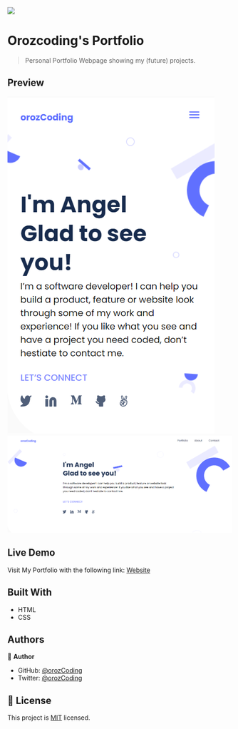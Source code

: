 ![](https://img.shields.io/badge/Microverse-blueviolet)

# Orozcoding's Portfolio

> Personal Portfolio Webpage showing my (future) projects.

## Preview

![Preview Mobile](img/previewmobile.png)
![Preview Desktop](img/previewdesktop.png)

## Live Demo

Visit My Portfolio with the following link:
[Website](https://orozcoding.github.io/myportfolio/)

## Built With

- HTML
- CSS

## Authors

👤 **Author**

- GitHub: [@orozCoding](https://github.com/orozCoding)
- Twitter: [@orozCoding](https://twitter.com/orozCoding)

## 📝 License

This project is [MIT](./MIT.md) licensed.
